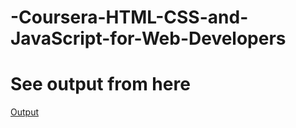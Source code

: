 # -Coursera-HTML-CSS-and-JavaScript-for-Web-Developers
<h1>See output from here</h1>
<a href = "https://krishanthaudayakumara.github.io/Coursera-HTML-CSS-and-JavaScript-for-Web-Developers/">Output</ a href>
